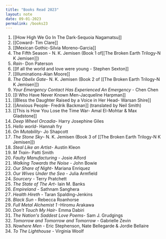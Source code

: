 ```yaml
---
title: "Books Read 2023"
layout: note
date: 09-01-2023
permalink: /books23
---
```

1. [[How High We Go In The Dark-Sequoia Nagamatsu]]
2. [[Coward- Tim Clare]]
3. [[Mexican Gothic-Silvia Moreno-Garcia]]
4. The Fifth Season - N. K. Jemisen (Book 1 of[[The Broken Earth Trilogy-N K Jemisen]])
5. *Rain*- Don Paterson
6. [[If all the world and love were young - Stephen Sexton]]
7. [[Illuminations-Alan Moore]]
8. *The Obelix Gate*- N. K. Jemisen (Book 2 of [[The Broken Earth Trilogy-N K Jemisen]])
9. *Your Emergency Contact Has Experienced An Emergency* - Chen Chen
10. [[I Who Have Never Known Men-Jacqueline Harpman]]
11. [[Bless the Daughter Raised by a Voice in Her Head- Warsan Shire]]
12. [[Anxious People- Fredrik Backman]] (translated by Neil Smith) 
13. [[This is How You Lose the Time War- Amal El-Mohtar & Max Gladstone]]
14. *Deep Wheel Orcadia*- Harry Josephine Giles
14. *Hello world*- Hannah fry
15. *On Mutability*- Jo Shapcott
16. *The Stone Sky*- N. K. Jemisen (Book 3 of [[The Broken Earth Trilogy-N K Jemisen]])
17. *Steal Like an Artist*- Austin Kleon
18. *M Train*- Patti Smith
19. *Faulty Manufacturing* - Josie Alford
20. *Walking Towards the Noise* - John Bowie 
21. *Our Share of Night*- Mariana Enriquez
22. *Our Wives Under the Sea* - Julia Armfield
23. *Sourcery* - Terry Pratchett
24. *The State of The Art*- Iain M. Banks
25. *Empireland* - Sathnam Sanghera
26. *Health Hireth* - Taran Spalding-Jenkins
27. *Black Sun* - Rebecca Roanhorse
28. *Full Metal Alchemist 1* -Hiromu Arakawa
29. *Don't Touch My Hair*- Emma Dabiri
30. *The Nation's Saddest Love Poems*- Sam J. Grudgings
31. *Tomorrow and Tomorrow and Tomorrow* - Gabrielle Zevin
32. *Nowhere Men* - Eric Stephenson, Nate Bellegarde & Jordie Bellaire
33. *To The Lighthouse* - Virginia Woolf
